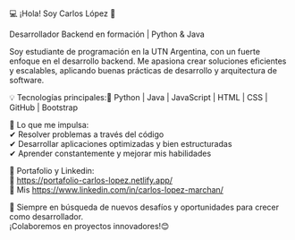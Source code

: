 💻 ¡Hola! Soy Carlos López 🚀

Desarrollador Backend en formación | Python & Java

Soy estudiante de programación en la UTN Argentina, con un fuerte enfoque en el desarrollo backend. Me apasiona crear soluciones eficientes y escalables, aplicando buenas prácticas de desarrollo y arquitectura de software.

💡 Tecnologías principales:🔹 Python | Java | JavaScript | HTML | CSS | GitHub | Bootstrap

💨 Lo que me impulsa:  
✔ Resolver problemas a través del código  
✔ Desarrollar aplicaciones optimizadas y bien estructuradas   
✔ Aprender constantemente y mejorar mis habilidades

📌 Portafolio y Linkedin:  
🔗 https://portafolio-carlos-lopez.netlify.app/  
🔗 Mis https://www.linkedin.com/in/carlos-lopez-marchan/

🌱 Siempre en búsqueda de nuevos desafíos y oportunidades para crecer como desarrollador.  
¡Colaboremos en proyectos innovadores!😊
